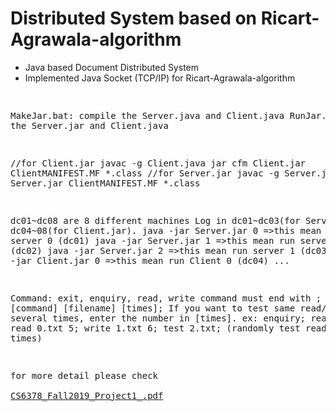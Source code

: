 <h1>Distributed System based on Ricart-Agrawala-algorithm</h1>
<p>
  <ul>
    <li>Java based Document Distributed System</li>
    <li>Implemented Java Socket (TCP/IP) for Ricart-Agrawala-algorithm</li>
  </ul>
</p>
<pre>


MakeJar.bat: compile the Server.java and Client.java
RunJar.bat: run the Server.jar and Client.java


//for Client.jar
javac -g Client.java
jar cfm Client.jar ClientMANIFEST.MF *.class
//for Server.jar
javac -g Server.java
jar cfm Server.jar ClientMANIFEST.MF *.class

dc01~dc08 are 8 different machines
Log in dc01~dc03(for Server.jar), dc04~08(for Client.jar).
java -jar Server.jar 0 =>this mean run server 0 (dc01)
java -jar Server.jar 1 =>this mean run server 1 (dc02)
java -jar Server.jar 2 =>this mean run server 1 (dc03)
java -jar Client.jar 0 =>this mean run Client 0 (dc04)
...



Command: exit, enquiry, read, write command must end with ;
USAGE: [command] [filename] [times];
If you want to test same read/write several times, enter the number in [times].
ex:
enquiry;
read 0.txt;
read 0.txt 5;
write 1.txt 6;
test 2.txt; (randomly test read/write 20 times)

for more detail please check <a href="https://github.com/dryadd44651/Ricart-Agrawala-algorithm/blob/master/CS6378_Fall2019_Project1_.pdf"> CS6378_Fall2019_Project1_.pdf</a>


</pre>





